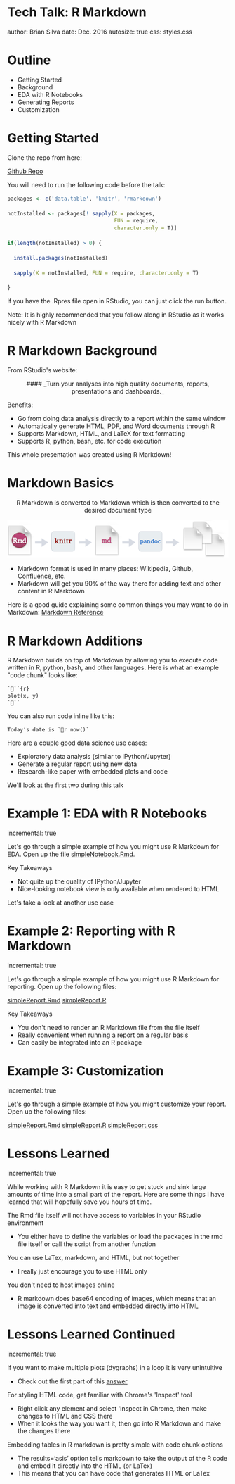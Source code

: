 Tech Talk: R Markdown
===
author: Brian Silva
date: Dec. 2016
autosize: true
css: styles.css

<!-- Load some fonts that we want to use -->
<link href="https://fonts.googleapis.com/css?family=Lato|Slabo+27px" rel="stylesheet">

Outline
===

- Getting Started
- Background
- EDA with R Notebooks
- Generating Reports
- Customization


Getting Started
===

Clone the repo from here:

[Github Repo](https://github.com/silvabrian/tech-talk-rmarkdown)

You will need to run the following code before the talk:


```r
packages <- c('data.table', 'knitr', 'rmarkdown')

notInstalled <- packages[! sapply(X = packages, 
                                  FUN = require, 
                                  character.only = T)]

if(length(notInstalled) > 0) {
  
  install.packages(notInstalled)
  
  sapply(X = notInstalled, FUN = require, character.only = T)
  
}
```

<p style="font-size: 14px">
If you have the .Rpres file open in RStudio, you can just click the run button.
</p>

Note: It is highly recommended that you follow along in RStudio as it works nicely with R Markdown

R Markdown Background
===

From RStudio's website:
<center>
#### _Turn your analyses into high quality documents, reports, presentations and dashboards._
</center>

Benefits:
- Go from doing data analysis directly to a report within the same window
- Automatically generate HTML, PDF, and Word documents through R
- Supports Markdown, HTML, and LaTeX for text formatting
- Supports R, python, bash, etc. for code execution

This whole presentation was created using R Markdown!


Markdown Basics
===

<center>
<p>R Markdown is converted to Markdown which is then converted to the desired document type</p>

![](RMarkdownFlow.png)
</center>

- Markdown format is used in many places: Wikipedia, Github, Confluence, etc. 
- Markdown will get you 90% of the way there for adding text and other content in R Markdown

Here is a good guide explaining some common things you may want to do in Markdown: [Markdown Reference](https://en.support.wordpress.com/markdown-quick-reference/)


R Markdown Additions
===

R Markdown builds on top of Markdown by allowing you to execute code written in R, python, bash, and other languages.  Here is what an example "code chunk" looks like:
<!-- Disregard the weird formatting in markdown, this was added so the code 
would display properly in HTML -->
```
```{r}
plot(x, y)
```
```

You can also run code inline like this:

<!-- Disregard the weird formatting in markdown, this was added so the code 
would display properly in HTML -->
```
Today's date is `r now()`
```

Here are a couple good data science use cases:

- Exploratory data analysis (similar to IPython/Jupyter)
- Generate a regular report using new data
- Research-like paper with embedded plots and code

We'll look at the first two during this talk

Example 1: EDA with R Notebooks
===
incremental: true

Let's go through a simple example of how you might use R Markdown for EDA.  Open up the file [simpleNotebook.Rmd](../examples/simpleNotebook.Rmd).

Key Takeaways
- Not quite up the quality of IPython/Jupyter
- Nice-looking notebook view is only available when rendered to HTML

Let's take a look at another use case


Example 2: Reporting with R Markdown
===
incremental: true

Let's go through a simple example of how you might use R Markdown for reporting.  Open up the following files:

[simpleReport.Rmd](../examples/simpleReport.Rmd)
[simpleReport.R](../examples/runSimpleReport.R) 

Key Takeaways
- You don't need to render an R Markdown file from the file itself
- Really convenient when running a report on a regular basis
- Can easily be integrated into an R package


Example 3: Customization
===
incremental: true

Let's go through a simple example of how you might customize your report.  Open up the following files:

[simpleReport.Rmd](../examples/simpleReport.Rmd)
[simpleReport.R](../examples/runSimpleReport.R) 
[simpleReport.css](../examples/simpleReport.css)


Lessons Learned
===
incremental: true

While working with R Markdown it is easy to get stuck and sink large amounts of time into a small part of the report.  Here are some things I have learned that will hopefully save you hours of time.

The Rmd file itself will not have access to variables in your RStudio environment
- You either have to define the variables or load the packages in the rmd file itself or call the script from another function

You can use LaTex, markdown, and HTML, but not together
- I really just encourage you to use HTML only

You don't need to host images online
- R markdown does base64 encoding of images, which means that an image is converted into text and embedded directly into HTML

    
Lessons Learned Continued
===
incremental: true

If you want to make multiple plots (dygraphs) in a loop it is very unintuitive
- Check out the first part of this [answer](http://stackoverflow.com/a/17105758)

For styling HTML code, get familiar with Chrome's 'Inspect' tool
- Right click any element and select 'Inspect in Chrome, then make changes to HTML and CSS there
- When it looks the way you want it, then go into R Markdown and make the changes there

Embedding tables in R markdown is pretty simple with code chunk options
- The results=‘asis’ option tells markdown to take the output of the R code and embed it directly into the HTML (or LaTex)
- This means that you can have code that generates HTML or LaTex
